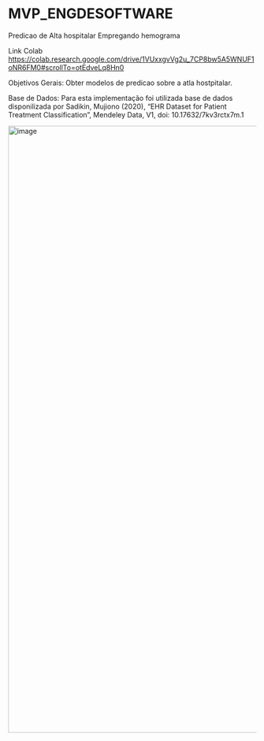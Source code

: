 # MVP_ENGDESOFTWARE
Predicao de Alta hospitalar Empregando hemograma

Link Colab
https://colab.research.google.com/drive/1VUxxgvVg2u_7CP8bw5A5WNUF1oNR6FM0#scrollTo=otEdveLq8Hn0

Objetivos Gerais:
Obter modelos de predicao sobre a atla hostpitalar.

Base de Dados:
Para esta implementação foi utilizada base de dados disponilizada por Sadikin, Mujiono (2020), “EHR Dataset for Patient Treatment Classification”, Mendeley Data, V1, doi: 10.17632/7kv3rctx7m.1


<img width="1233" alt="image" src="https://github.com/escavadordebits/MVP_ENGDESOFTWARE/assets/41688450/ca9cb799-507b-439a-ac2b-b0c916784b51">







